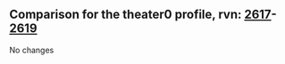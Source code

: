 ## Comparison for the theater0 profile, rvn: [2617](https://github.com/PRO100KatYT/FortniteProfileRevisions/tree/main/profiles/theater0/2617%20theater0.json)-[2619](https://github.com/PRO100KatYT/FortniteProfileRevisions/tree/main/profiles/theater0/2619%20theater0.json)

No changes
